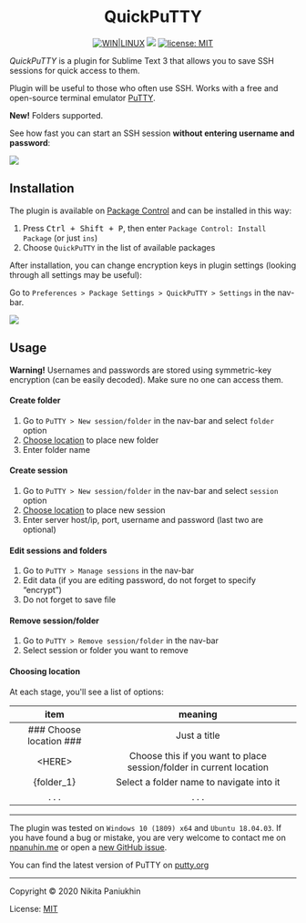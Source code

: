 <h1 align="center">QuickPuTTY</h1>

<div class="badges" align="center">
	<a href="https://packagecontrol.io/packages/QuickPuTTY"><img src="https://img.shields.io/badge/WIN-LINUX-f08989?labelColor=99c1f0&style=flat-square&cacheSeconds=260000" alt="WIN|LINUX"></a>
	<a href="https://packagecontrol.io/packages/QuickPuTTY" target="_blank" title="Package Control: QuickPuTTY"><img src="https://img.shields.io/packagecontrol/dt/QuickPuTTY?color=success&style=flat-square&cacheSeconds=1000"></a>
	<a href="http://npanuhin.me/license.html" target="_blank" title="license: MIT"><img alt="license: MIT" src="https://img.shields.io/badge/license-MIT-blue.svg?color=informational&style=flat-square&cacheSeconds=260000"></a>
	<br>
</div>

*QuickPuTTY* is a plugin for Sublime Text 3 that allows you to save SSH sessions for quick access to them.

Plugin will be useful to those who often use SSH.
Works with a free and open-source terminal emulator [PuTTY](https://putty.org "Visit putty.org").

**New!** Folders supported.

See how fast you can start an SSH session **without entering username and password**:

![](./messages/usage.gif)

<h2>Installation</h2>

The plugin is available on [Package Control](https://packagecontrol.io/packages/QuickPuTTY "Visit QuickPuTTY page on packagecontrol.io") and can be installed in this way:

1.  Press <kbd>Ctrl + Shift + P</kbd>, then enter `Package Control: Install Package` (or just `ins`)
2.  Choose `QuickPuTTY` in the list of available packages

After installation, you can change encryption keys in plugin settings (looking through all settings may be useful):

Go to `Preferences > Package Settings > QuickPuTTY > Settings` in the nav-bar.

![](./messages/installation.gif)

## Usage

**Warning!** Usernames and passwords are stored using symmetric-key encryption (can be easily decoded). Make sure no one can access them.

#### Create folder

1.  Go to `PuTTY > New session/folder` in the nav-bar and select `folder` option
2.  [Choose location](#choosing-location) to place new folder
3.  Enter folder name

#### Create session

1.  Go to `PuTTY > New session/folder` in the nav-bar and select `session` option
2.  [Choose location](#choosing-location) to place new session
3.  Enter server host/ip, port, username and password (last two are optional)

#### Edit sessions and folders

1.  Go to `PuTTY > Manage sessions` in the nav-bar
2.  Edit data (if you are editing password, do not forget to specify “encrypt”)
3.  Do not forget to save file

#### Remove session/folder

1.  Go to `PuTTY > Remove session/folder` in the nav-bar
2.  Select session or folder you want to remove

#### Choosing location

At each stage, you'll see a list of options:

|           item          |                            meaning                                  |
|:-----------------------:|:-------------------------------------------------------------------:|
| ### Choose location ### |                          Just a title                               |
|         \<HERE\>        | Choose this if you want to place session/folder in current location |
|        {folder_1}       |            Select a folder name to navigate into it                 |
|          . . .          |                             . . .                                   |

-------------------------------------------

The plugin was tested on `Windows 10 (1809) x64` and `Ubuntu 18.04.03`.
If you have found a bug or mistake, you are very welcome to contact me on [npanuhin.me](https://npanuhin.me "Visit npanuhin.me") or open a [new GitHub issue](https://github.com/Nikita-Panyuhin/QuickPuTTY/issues/new "Open QuickPuTTY GitHub Issues").

You can find the latest version of PuTTY on [putty.org](https://putty.org "Visit putty.org")

-------------------------------------------

Copyright &copy; 2020 Nikita Paniukhin

License: [MIT](http://npanuhin.me/license.html "Visit npanuhin.me/license")